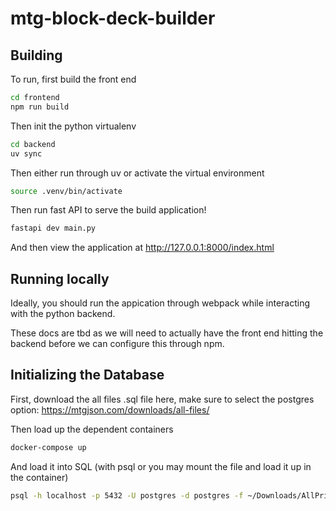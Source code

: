 # mtg-block-deck-builder


## Building

To run, first build the front end

```bash
cd frontend
npm run build
```

Then init the python virtualenv

```bash
cd backend
uv sync
```

Then either run through uv or activate the virtual environment
```bash
source .venv/bin/activate
```

Then run fast API to serve the build application!
```bash
fastapi dev main.py
```

And then view the application at http://127.0.0.1:8000/index.html


## Running locally

Ideally, you should run the appication through webpack while interacting with the python 
backend.

These docs are tbd as we will need to actually have the front end hitting the backend 
before we can configure this through npm.

## Initializing the Database

First, download the all files .sql file here, make sure to select the postgres option:
https://mtgjson.com/downloads/all-files/


Then load up the dependent containers

```bash
docker-compose up
```

And load it into SQL (with psql or you may mount the file and load it up in the container)

```bash
psql -h localhost -p 5432 -U postgres -d postgres -f ~/Downloads/AllPrintings.psql
```
